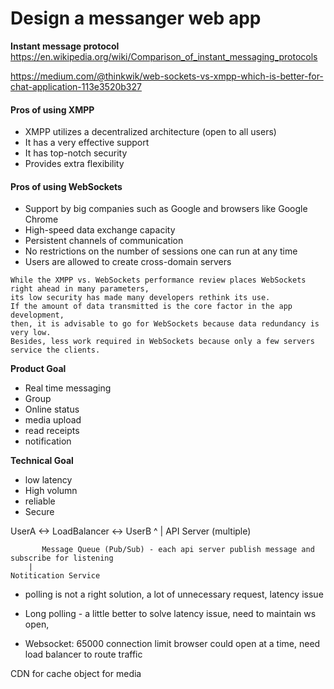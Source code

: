 # Design a messanger web app

**Instant message protocol**
https://en.wikipedia.org/wiki/Comparison_of_instant_messaging_protocols

https://medium.com/@thinkwik/web-sockets-vs-xmpp-which-is-better-for-chat-application-113e3520b327

#### Pros of using XMPP
- XMPP utilizes a decentralized architecture (open to all users)
- It has a very effective support
- It has top-notch security
- Provides extra flexibility

#### Pros of using WebSockets
- Support by big companies such as Google and browsers like Google Chrome
- High-speed data exchange capacity
- Persistent channels of communication
- No restrictions on the number of sessions one can run at any time
- Users are allowed to create cross-domain servers

```
While the XMPP vs. WebSockets performance review places WebSockets right ahead in many parameters, 
its low security has made many developers rethink its use. 
If the amount of data transmitted is the core factor in the app development, 
then, it is advisable to go for WebSockets because data redundancy is very low. 
Besides, less work required in WebSockets because only a few servers service the clients.
```

**Product Goal**
- Real time messaging
- Group
- Online status
- media upload
- read receipts
- notification

**Technical Goal**
- low latency
- High volumn
- reliable
- Secure

UserA <-> LoadBalancer <-> UserB
		^
		|
	     API Server (multiple)

           Message Queue (Pub/Sub) - each api server publish message and subscribe for listening
		|
	Notitication Service

- polling is not a right solution, a lot of unnecessary request, latency issue

- Long polling - a little better to solve latency issue, need to maintain ws open, 

- Websocket: 65000 connection limit browser could open at a time, need load balancer to route traffic

CDN for cache object for media
